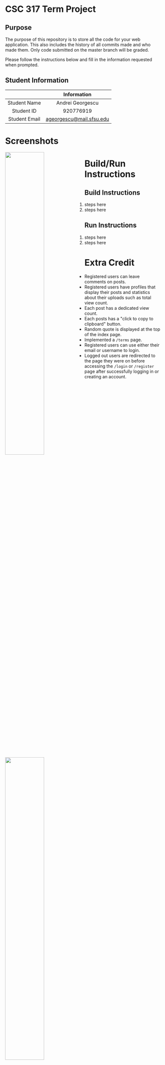 # CSC 317 Term Project

## Purpose

The purpose of this repository is to store all the code for your web application. This also includes the history of all commits made and who made them. Only code submitted on the master branch will be graded.

Please follow the instructions below and fill in the information requested when prompted.

## Student Information

|               | Information   |
|:-------------:|:-------------:|
| Student Name  | Andrei Georgescu     |
| Student ID    | 920776919       |
| Student Email | ageorgescu@mail.sfsu.edu    |

# Screenshots
<div>
  <img src="https://i.imgur.com/Y4o3U6g.png" style="float: left; margin-right: 5px;" width="50%" />
  <img src="https://i.imgur.com/SrVQVcj.png" style="float: left; margin-right: 5px;" width="50%" />
  <img src="https://i.imgur.com/orUwatG.png" style="float: left; margin-right: 5px;" width="50%" />
  <img src="https://i.imgur.com/YwuKVQ0.png" style="float: left; margin-right: 5px;" width="50%" />
</div>

# Build/Run Instructions
## Build Instructions
1. steps here
2. steps here

## Run Instructions
1. steps here
2. steps here 

# Extra Credit
- Registered users can leave comments on posts.
- Registered users have profiles that display their posts and statistics about their uploads such as total view count.
- Each post has a dedicated view count.
- Each posts has a "click to copy to clipboard" button.
- Random quote is displayed at the top of the index page.
- Implemented a `/terms` page.
- Registered users can use either their email or username to login.
- Logged out users are redirected to the page they were on before accessing the `/login` or `/register` page after successfully logging in or creating an account.
